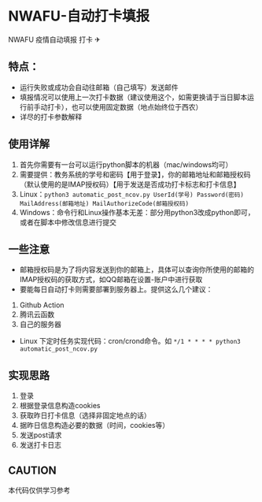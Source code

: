 # NWAFU-自动打卡填报
NWAFU 疫情自动填报 打卡 ✈

## 特点：

- 运行失败或成功会自动往邮箱（自己填写）发送邮件
- 填报情况可以使用上一次打卡数据（建议使用这个，如需更换请于当日脚本运行前手动打卡），也可以使用固定数据（地点始终位于西农）
- 详尽的打卡参数解释

## 使用详解

1. 首先你需要有一台可以运行python脚本的机器（mac/windows均可）
2. 需要提供：教务系统的学号和密码【用于登录】，你的邮箱地址和邮箱授权码（默认使用的是IMAP授权码）【用于发送是否成功打卡标志和打卡信息】
3. Linux：```python3 automatic_post_ncov.py UserId(学号) Password(密码) MailAddress(邮箱地址) MailAuthorizeCode(邮箱授权码)```
4. Windows：命令行和Linux操作基本无差：部分用python3改成python即可，或者在脚本中修改信息进行提交

## 一些注意

- 邮箱授权码是为了将内容发送到你的邮箱上，具体可以查询你所使用的邮箱的IMAP授权码的获取方式，如QQ邮箱在设置-账户中进行获取
- 要能每日自动打卡则需要部署到服务器上。提供这么几个建议：
1. Github Action
2. 腾讯云函数
3. 自己的服务器
- Linux 下定时任务实现代码：cron/crond命令。如 ```*/1 * * * * python3 automatic_post_ncov.py```

## 实现思路

1. 登录
2. 根据登录信息构造cookies
3. 获取昨日打卡信息（选择非固定地点的话）
4. 据昨日信息构造必要的数据（时间，cookies等）
5. 发送post请求
6. 发送打卡日志

## CAUTION

本代码仅供学习参考
